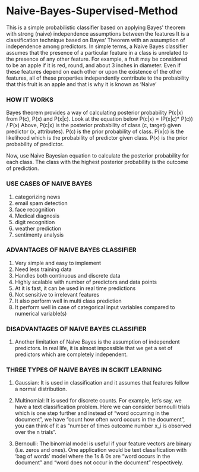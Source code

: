 # Naive-Bayes-Supervised-Method

This is a simple probabilistic classifier based on applying Bayes' theorem with strong (naive) independence assumptions between the features 
It is a classification technique based on Bayes’ Theorem with an assumption of independence among predictors. In simple terms, a Naive Bayes classifier assumes that the presence of a particular feature in a class is unrelated to the presence of any other feature. For example, a fruit may be considered to be an apple if it is red, round, and about 3 inches in diameter. Even if these features depend on each other or upon the existence of the other features, all of these properties independently contribute to the probability that this fruit is an apple and that is why it is known as ‘Naive’

### HOW IT WORKS 
Bayes theorem provides a way of calculating posterior probability P(c|x) from P(c), P(x) and P(x|c). Look at the equation below
 P(c|x) = (P(x|c)* P(c)) /  P(x) 
Above,
P(c|x) is the posterior probability of class (c, target) given predictor (x, attributes).
P(c) is the prior probability of class.
P(x|c) is the likelihood which is the probability of predictor given class.
P(x) is the prior probability of predictor.

 Now, use Naive Bayesian equation to calculate the posterior probability for each class. The class with the highest posterior probability is the outcome of prediction.
 
### USE CASES OF NAIVE BAYES 
1. categorizing news 
2. email spam detection
3. face recognition
4. Medical diagnosis
5. digit recognition
6. weather prediction
7. sentimenty analysis


### ADVANTAGES OF NAIVE BAYES CLASSIFIER 
1. Very simple and easy to implement
2. Need less training data 
3. Handles both continuous and discrete data 
4. Highly scalable with number of predictors and data points
5. At it is fast, it can be used in real time predictions
6. Not sensitive to irrelevant features
7. It also perform well in multi class prediction
8. It perform well in case of categorical input variables compared to numerical variable(s)

### DISADVANTAGES OF NAIVE BAYES CLASSIFIER 
1. Another limitation of Naive Bayes is the assumption of independent predictors. In real life, it is almost impossible that we get a set of predictors which are completely independent.

### THREE TYPES OF NAIVE BAYES IN SCIKIT LEARNING
1. Gaussian: It is used in classification and it assumes that features follow a normal distribution.

2. Multinomial: It is used for discrete counts. For example, let’s say,  we have a text classification problem. Here we can consider bernoulli trials which is one step further and instead of “word occurring in the document”, we have “count how often word occurs in the document”, you can think of it as “number of times outcome number x_i is observed over the n trials”.

3. Bernoulli: The binomial model is useful if your feature vectors are binary (i.e. zeros and ones). One application would be text classification with ‘bag of words’ model where the 1s & 0s are “word occurs in the document” and “word does not occur in the document” respectively.

